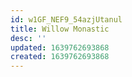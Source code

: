 ```yaml
---
id: w1GF_NEF9_54azjUtanul
title: Willow Monastic
desc: ''
updated: 1639762693868
created: 1639762693868
---
```


